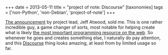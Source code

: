 +++
date = 2013-05-11
title = "project of note: Discourse"
[taxonomies]
tags = ['non-Python', 'non-Debian', 'project-of-note']
+++

[The announcement] by project lead, Jeff Atwood, sold me. This is one
rather incredible guy, a game changer of sorts, most notable for helping
create what is likely [the most important programming resource on the
web]. So whenever he goes and creates something else, I naturally do pay
attention, and this [Discourse] thing looks amazing, at least from by
limited usage so far.

  [The announcement]: http://www.codinghorror.com/blog/2013/02/civilized-discourse-construction-kit.html
  [the most important programming resource on the web]: http://stackoverflow.com
  [Discourse]: http://www.discourse.org
